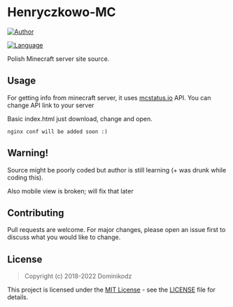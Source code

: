 # Henryczkowo-MC

[![Author](https://img.shields.io/badge/Made%20with%20%E2%99%A5%EF%B8%8F%20by-Dominikodz-red?style=for-the-badge)](https://www.instagram.com/dominikodz/)

[![Language](https://img.shields.io/badge/Language-Polish-brightgreen?style=for-the-badge&logo=github)](https://en.wikipedia.org/wiki/Polish_language)

Polish Minecraft server site source.

## Usage

For getting info from minecraft server, it uses [mcstatus.io](https://mcstatus.io/) API. You can change API link to your server

Basic index.html 
just download, change and open.

```
nginx conf will be added soon :)
```

## Warning!

Source might be poorly coded but author is still learning (+ was drunk while coding this).

Also mobile view is broken; will fix that later

## Contributing
Pull requests are welcome. For major changes, please open an issue first to discuss what you would like to change.

## License

> Copyright (c) 2018-2022 Dominikodz

This project is licensed under the [MIT License](https://opensource.org/licenses/mit-license.php) - see the [LICENSE](https://github.com/Xonn1com/Henryczkowo-mc/blob/main/LICENSE) file for details.